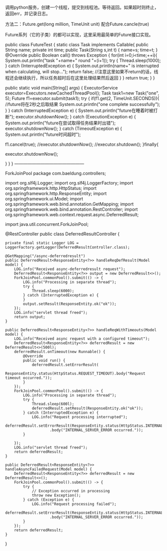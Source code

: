 
调用python服务，创建一个线程，提交到线程池。等待返回。如果超时则终止，返回err，并记录日志。

方法二：Future.get(long million, TimeUnit unit)  配合Future.cancle(true)

Future系列（它的子类）的都可以实现，这里采用最简单的Future接口实现。

public class FutureTest {
static class Task implements Callable<Boolean>{
public String name;
private int time;
public Task(String s,int t) {
name=s;
time=t;
}
@Override
public Boolean call() throws Exception {
for(int i=0;i<time;++i){
System.out.println("task "+name+" round "+(i+1));
try {
Thread.sleep(1000);
} catch (InterruptedException e) {
System.out.println(name+" is interrupted when calculating, will stop...");
return false;  //注意这里如果不return的话，线程还会继续执行，所以任务超时后在这里处理结果然后返回
}
}
return true;
}
}

public static void main(String[] args) {
ExecutorService executor=Executors.newCachedThreadPool();
Task task1=new Task("one", 5);
Future<Boolean> f1=executor.submit(task1);
try {
if(f1.get(2, TimeUnit.SECONDS)){     //future将在2秒之后取结果
System.out.println("one complete successfully");
}
} catch (InterruptedException e) {
System.out.println("future在睡着时被打断");
executor.shutdownNow();
} catch (ExecutionException e) {
System.out.println("future在尝试取得任务结果时出错");
executor.shutdownNow();
} catch (TimeoutException e) {
System.out.println("future时间超时");

f1.cancel(true);
//executor.shutdownNow();
//executor.shutdown();
}finally{

executor.shutdownNow();

}
}
}
————————————————

	
	


ForkJoinPool 
package com.baeldung.controllers;

import org.slf4j.Logger;
import org.slf4j.LoggerFactory;
import org.springframework.http.HttpStatus;
import org.springframework.http.ResponseEntity;
import org.springframework.ui.Model;
import org.springframework.web.bind.annotation.GetMapping;
import org.springframework.web.bind.annotation.RestController;
import org.springframework.web.context.request.async.DeferredResult;

import java.util.concurrent.ForkJoinPool;

@RestController
public class DeferredResultController {

	private final static Logger LOG = LoggerFactory.getLogger(DeferredResultController.class);

	@GetMapping("/async-deferredresult")
	public DeferredResult<ResponseEntity<?>> handleReqDefResult(Model model) {
	    LOG.info("Received async-deferredresult request");
	    DeferredResult<ResponseEntity<?>> output = new DeferredResult<>();
	    ForkJoinPool.commonPool().submit(() -> {
	        LOG.info("Processing in separate thread");
	        try {
			    Thread.sleep(6000);
	        } catch (InterruptedException e) {
	        }
	        output.setResult(ResponseEntity.ok("ok"));
	    });
	    LOG.info("servlet thread freed");
	    return output;
	}

	public DeferredResult<ResponseEntity<?>> handleReqWithTimeouts(Model model) {
		LOG.info("Received async request with a configured timeout");
		DeferredResult<ResponseEntity<?>> deferredResult = new DeferredResult<>(500l);
		deferredResult.onTimeout(new Runnable() {
			@Override
			public void run() {
				deferredResult.setErrorResult(
						ResponseEntity.status(HttpStatus.REQUEST_TIMEOUT).body("Request timeout occurred."));
			}
		});
		ForkJoinPool.commonPool().submit(() -> {
			LOG.info("Processing in separate thread");
			try {
				Thread.sleep(600l);
				deferredResult.setResult(ResponseEntity.ok("ok"));
			} catch (InterruptedException e) {
				LOG.info("Request processing interrupted");
				deferredResult.setErrorResult(ResponseEntity.status(HttpStatus.INTERNAL_SERVER_ERROR)
						.body("INTERNAL_SERVER_ERROR occurred."));
			}

		});
		LOG.info("servlet thread freed");
		return deferredResult;
	}

	public DeferredResult<ResponseEntity<?>> handleAsyncFailedRequest(Model model) {
		DeferredResult<ResponseEntity<?>> deferredResult = new DeferredResult<>();
		ForkJoinPool.commonPool().submit(() -> {
			try {
				// Exception occurred in processing
				throw new Exception();
			} catch (Exception e) {
				LOG.info("Request processing failed");
				deferredResult.setErrorResult(ResponseEntity.status(HttpStatus.INTERNAL_SERVER_ERROR)
						.body("INTERNAL_SERVER_ERROR occurred."));
			}
		});
		return deferredResult;
	}

}
